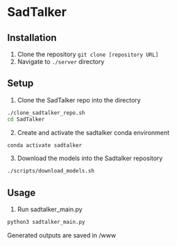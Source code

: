 # SadTalker

## Installation

1. Clone the repository `git clone [repository URL]`
2. Navigate to `./server` directory

## Setup

1. Clone the SadTalker repo into the directory

```bash
./clone_sadtalker_repo.sh
cd SadTalker
```

2. Create and activate the sadtalker conda environment

```python
conda activate sadtalker
```
3. Download the models into the Sadtalker repository
```bash
./scripts/download_models.sh
```

## Usage

1. Run sadtalker_main.py

```python
python3 sadtalker_main.py
```

Generated outputs are saved in /www
